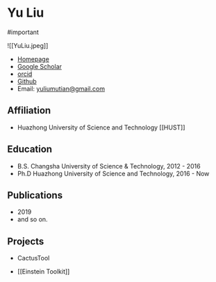 # Yu Liu

#important 

![[YuLiu.jpeg]]

* [Homepage](https://yuliumt.github.io)
* [Google Scholar](https://scholar.google.com/citations?user=7FceXoAAAAAJ&hl=zh-CN)
* [orcid](https://orcid.org/0000-0002-4421-7282)
* [Github](https://github.com/YuLiumt)
* Email: yuliumutian@gmail.com

## Affiliation

* Huazhong University of Science and Technology [[HUST]]

## Education

* B.S. Changsha University of Science & Technology, 2012 - 2016
* Ph.D Huazhong University of Science and Technology, 2016 - Now

## Publications

* 2019
* and so on.

## Projects

- CactusTool
* [[Einstein Toolkit]]